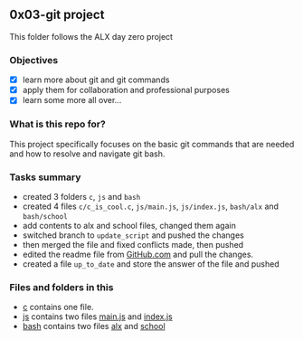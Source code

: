 ## 0x03-git project  
This folder follows the ALX day zero project

### Objectives
- [x] learn more about git and git commands
- [x] apply them for collaboration and professional purposes
- [x] learn some more all over...

### What is this repo for?
This project specifically focuses on the basic git commands that are needed and how to resolve and navigate git bash.

### Tasks summary
+ created 3 folders ``c``, ``js`` and ``bash``
+ created 4 files ``c/c_is_cool.c``, ``js/main.js``, ``js/index.js``, ``bash/alx`` and ``bash/school``
+ add contents to alx and school files, changed them again
+ switched branch to ``update_script`` and pushed the changes
+ then merged the file and fixed conflicts made, then pushed
+ edited the readme file from [GitHub.com]() and pull the changes.
+ created a file ``up_to_date`` and store the answer of the file and pushed

### Files and folders in this ###

+ [c](c) contains one file.
+ [js](js) contains two files [main.js](js/main.js) and [index.js](js/index.js)
+ [bash](bash) contains two files [alx](alx) and [school](bash/school)
